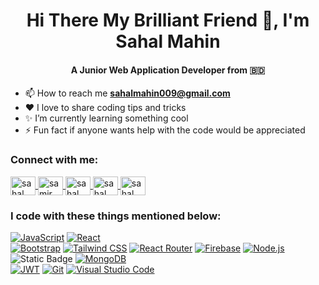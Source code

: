 <h1 align="center">Hi There My Brilliant Friend 👋, I'm Sahal Mahin</h1>
  <h4 align="center">A Junior Web Application Developer from 🇧🇩</h4>

 - 📫 How to reach me **sahalmahin009@gmail.com**<br/>
 - ❤️ I love to share coding tips and tricks<br/>
 - ✨ I’m currently learning something cool<br/>
 - ⚡ Fun fact if anyone wants help with the code would be appreciated

  <h3 align="left">Connect with me:</h3>
        <p align="left">
            <a href="https://www.facebook.com/sahal.mahin.009" target="_blank">
                <img align="center"
                    src="https://raw.githubusercontent.com/rahuldkjain/github-profile-readme-generator/master/src/images/icons/Social/facebook.svg"
                    alt="sahal mahin" height="30" width="40" />
            </a>
            <a href="https://linkedin.com/in/sahal-m-68912b183" target="blank">
                <img align="center"
                    src="https://raw.githubusercontent.com/rahuldkjain/github-profile-readme-generator/master/src/images/icons/Social/linked-in-alt.svg"
                    alt="samir satter mahinm" height="30" width="40" />
            </a>
            <a href="https://www.instagram.com/sahal_mahin/" target="_blank">
                <img align="center"
                    src="https://raw.githubusercontent.com/rahuldkjain/github-profile-readme-generator/master/src/images/icons/Social/instagram.svg"
                    alt="sahal_mahin" height="30" width="40" />
            </a>
            <a href="https://discord.gg/YOUR_INVITE_CODE" target="_blank">
                <img align="center"
                    src="https://raw.githubusercontent.com/rahuldkjain/github-profile-readme-generator/master/src/images/icons/Social/discord.svg"
                    alt="sahal_mahin" height="30" width="40" />
            </a>
            <a href="https://twitter.com/sahal_mahin" target="_blank">
                <img align="center"
                    src="https://raw.githubusercontent.com/rahuldkjain/github-profile-readme-generator/master/src/images/icons/Social/twitter.svg"
                    alt="sahal_mahin" height="30" width="40" style="margin-right: 5px;" />
            </a>
        </p>

  <h3 align="left">I code with these things mentioned below:</h3>

[![JavaScript](https://img.shields.io/badge/JavaScript-F7DF1E?style=for-the-badge&logo=javascript&logoColor=black&labelColor=F7DF1E)](https://developer.mozilla.org/en-US/docs/Web/JavaScript)
[![React](https://img.shields.io/badge/React-61DAFB?style=for-the-badge&logo=react&logoColor=61DAFB&labelColor=black)](https://reactjs.org/) <br/>
[![Bootstrap](https://img.shields.io/badge/Bootstrap-7952B3?style=for-the-badge&logo=bootstrap&logoColor=7952B3&labelColor=black)](https://getbootstrap.com/)
[![Tailwind CSS](https://img.shields.io/badge/Tailwind-38B2AC?style=for-the-badge&logo=tailwind-css&logoColor=38B2AC&labelColor=black)](https://tailwindcss.com/)
[![React Router](https://img.shields.io/badge/React_Router-CA4245?style=for-the-badge&logo=react-router&logoColor=CA4245&labelColor=black)](https://reactrouter.com/)
[![Firebase](https://img.shields.io/badge/Firebase-FFCA28?style=for-the-badge&logo=firebase&logoColor=FFCA28&labelColor=black)](https://firebase.google.com/)
[![Node.js](https://img.shields.io/badge/Node.js-339933?style=for-the-badge&logo=node.js&logoColor=339933&labelColor=black)](https://nodejs.org/)
![Static Badge](https://img.shields.io/badge/Express.js-%23000000?style=for-the-badge&logo=Express&logoColor=white&color=black)
[![MongoDB](https://img.shields.io/badge/MongoDB-47A248?style=for-the-badge&logo=mongodb&logoColor=47A248&labelColor=black)](https://www.mongodb.com/) <br/>
[![JWT](https://img.shields.io/badge/JWT-000000?style=for-the-badge&logo=json-web-tokens&logoColor=white&labelColor=black)](https://jwt.io/)
[![Git](https://img.shields.io/badge/Git-F05032?style=for-the-badge&logo=git&logoColor=F05032&labelColor=black)](https://git-scm.com/)
[![Visual Studio Code](https://img.shields.io/badge/VS_Code-007ACC?style=for-the-badge&logo=visual-studio-code&logoColor=007ACC&labelColor=black)](https://code.visualstudio.com/)
